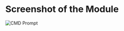 # Screenshot of the Module
![CMD Prompt](https://github.com/stevenholtman/Images/blob/main/cmdprompt.png?raw=true)
